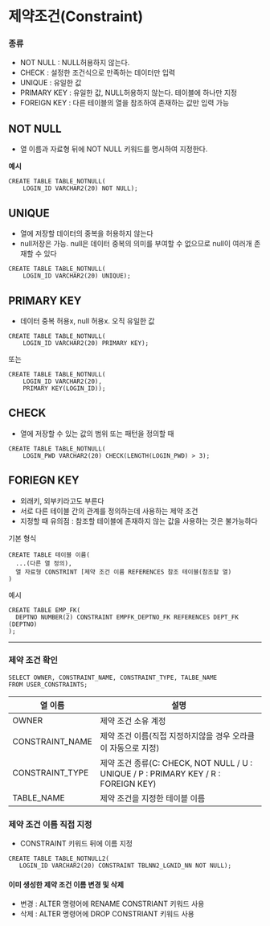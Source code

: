 # 제약조건(Constraint)
### 종류
- NOT NULL : NULL허용하지 않는다.
- CHECK : 설정한 조건식으로 만족하는 데이터만 입력
- UNIQUE : 유일한 값
- PRIMARY KEY : 유일한 값, NULL허용하지 않는다. 테이블에 하나만 지정
- FOREIGN KEY : 다른 테이블의 열을 참조하여 존재하는 값만 입력 가능

## NOT NULL
- 열 이름과 자료형 뒤에 NOT NULL 키워드를 명시하여 지정한다.

__예시__
```
CREATE TABLE TABLE_NOTNULL(
    LOGIN_ID VARCHAR2(20) NOT NULL);
```

## UNIQUE
- 열에 저장할 데이터의 중복을 허용하지 않는다
- null저장은 가능. null은 데이터 중복의 의미를 부여할 수 없으므로 null이 여러개 존재할 수 있다
```
CREATE TABLE TABLE_NOTNULL(
    LOGIN_ID VARCHAR2(20) UNIQUE);
```
## PRIMARY KEY
- 데이터 중복 허용x, null 허용x. 오직 유일한 값
```
CREATE TABLE TABLE_NOTNULL(
    LOGIN_ID VARCHAR2(20) PRIMARY KEY);
```
또는
```
CREATE TABLE TABLE_NOTNULL(
    LOGIN_ID VARCHAR2(20),
    PRIMARY KEY(LOGIN_ID));
```

## CHECK
- 열에 저장할 수 있는 값의 범위 또는 패턴을 정의할 때
```
CREATE TABLE TABLE_NOTNULL(
    LOGIN_PWD VARCHAR2(20) CHECK(LENGTH(LOGIN_PWD) > 3);
```

## FORIEGN KEY
- 외래키, 외부키라고도 부른다
- 서로 다른 테이블 간의 관계를 정의하는데 사용하는 제약 조건
- 지정할 때 유의점 : 참조할 테이블에 존재하지 않는 값을 사용하는 것은 불가능하다

기본 형식
```
CREATE TABLE 테이블 이름(
  ...(다른 열 정의),
  열 자료형 CONSTRINT [제약 조건 이름 REFERENCES 참조 테이블(참조할 열)
)
```
예시
```
CREATE TABLE EMP_FK(
  DEPTNO NUMBER(2) CONSTRAINT EMPFK_DEPTNO_FK REFERENCES DEPT_FK (DEPTNO)
);
```


---
### 제약 조건 확인
```
SELECT OWNER, CONSTRAINT_NAME, CONSTRAINT_TYPE, TALBE_NAME
FROM USER_CONSTRAINTS;
```
열 이름 | 설명
--|--
OWNER| 제약 조건 소유 계정
CONSTRAINT_NAME| 제약 조건 이름(직접 지정하지않을 경우 오라클이 자동으로 지정)
CONSTRAINT_TYPE|제약 조건 종류(C: CHECK, NOT NULL / U : UNIQUE / P : PRIMARY KEY / R : FOREIGN KEY)
TABLE_NAME|제약 조건을 지정한 테이블 이름

### 제약 조건 이름 직접 지정
- CONSTRAINT 키워드 뒤에 이름 지정
```
CREATE TABLE TABLE_NOTNULL2(
   LOGIN_ID VARCHAR2(20) CONSTRAINT TBLNN2_LGNID_NN NOT NULL);
```

#### 이미 생성한 제약 조건 이름 변경 및 삭제
- 변경 : ALTER 명령어에 RENAME CONSTRIANT 키워드 사용
- 삭제 : ALTER 명령어에 DROP CONSTRIANT 키워드 사용


